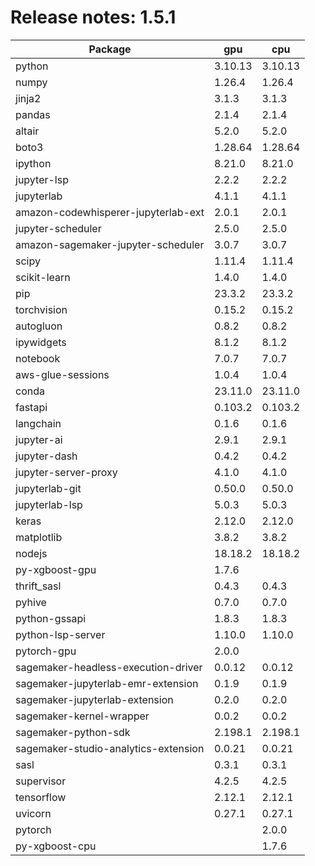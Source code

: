 # Release notes: 1.5.1

Package | gpu| cpu
---|---|---
python|3.10.13|3.10.13
numpy|1.26.4|1.26.4
jinja2|3.1.3|3.1.3
pandas|2.1.4|2.1.4
altair|5.2.0|5.2.0
boto3|1.28.64|1.28.64
ipython|8.21.0|8.21.0
jupyter-lsp|2.2.2|2.2.2
jupyterlab|4.1.1|4.1.1
amazon-codewhisperer-jupyterlab-ext|2.0.1|2.0.1
jupyter-scheduler|2.5.0|2.5.0
amazon-sagemaker-jupyter-scheduler|3.0.7|3.0.7
scipy|1.11.4|1.11.4
scikit-learn|1.4.0|1.4.0
pip|23.3.2|23.3.2
torchvision|0.15.2|0.15.2
autogluon|0.8.2|0.8.2
ipywidgets|8.1.2|8.1.2
notebook|7.0.7|7.0.7
aws-glue-sessions|1.0.4|1.0.4
conda|23.11.0|23.11.0
fastapi|0.103.2|0.103.2
langchain|0.1.6|0.1.6
jupyter-ai|2.9.1|2.9.1
jupyter-dash|0.4.2|0.4.2
jupyter-server-proxy|4.1.0|4.1.0
jupyterlab-git|0.50.0|0.50.0
jupyterlab-lsp|5.0.3|5.0.3
keras|2.12.0|2.12.0
matplotlib|3.8.2|3.8.2
nodejs|18.18.2|18.18.2
py-xgboost-gpu|1.7.6| 
thrift_sasl|0.4.3|0.4.3
pyhive|0.7.0|0.7.0
python-gssapi|1.8.3|1.8.3
python-lsp-server|1.10.0|1.10.0
pytorch-gpu|2.0.0| 
sagemaker-headless-execution-driver|0.0.12|0.0.12
sagemaker-jupyterlab-emr-extension|0.1.9|0.1.9
sagemaker-jupyterlab-extension|0.2.0|0.2.0
sagemaker-kernel-wrapper|0.0.2|0.0.2
sagemaker-python-sdk|2.198.1|2.198.1
sagemaker-studio-analytics-extension|0.0.21|0.0.21
sasl|0.3.1|0.3.1
supervisor|4.2.5|4.2.5
tensorflow|2.12.1|2.12.1
uvicorn|0.27.1|0.27.1
pytorch| |2.0.0
py-xgboost-cpu| |1.7.6
